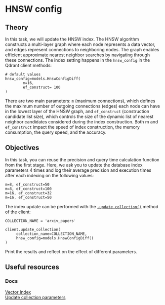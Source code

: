 # HNSW config

## Theory 
In this task, we will update the HNSW index. The HNSW algorithm constructs a multi-layer graph where each node represents a data vector, and edges represent connections to neighboring nodes. The graph enables efficient approximate nearest neighbor searches by navigating through these connections. The index setting happens in the `hnsw_config` in the Qdrant client methods:

```
# default values
hnsw_config=models.HnswConfigDiff(
        m=16,
        ef_construct= 100
)
```

There are two main parameters: `m` (maximum connections), which defines the maximum number of outgoing connections (edges) each node can have in the lowest layer of the HNSW graph, and `ef_construct` (construction candidate list size), which controls the size of the dynamic list of nearest neighbor candidates considered during the index construction. Both m and `ef_construct` impact the speed of index construction, the memory consumption, the query speed, and the accuracy.

## Objectives

In this task, you can reuse the precision and query time calculation function from the first stage. Here, we ask you to update the database index parameters 4 times and log their average precision and execution times after each indexing on the following values:

```
m=8, ef_construct=50
m=8, ef_construct=100
m=16, ef_construct=32
m=16, ef_construct=50
```

The index update can be performed with the [`.update_collection()`](https://api.qdrant.tech/v-1-13-x/api-reference/collections/update-collection) method of the client:

```
COLLECTION_NAME = 'arxiv_papers'

client.update_collection(
     collection_name=COLLECTION_NAME,
     hnsw_config=models.HnswConfigDiff()
)
```

Print the results and reflect on the effect of different parameters.

## Useful resources 

### Docs
[Vector Index](https://qdrant.tech/documentation/concepts/indexing/#vector-index)      
[Update collection parameters](https://qdrant.tech/documentation/concepts/collections/?q=hnsw_con#update-collection-parameters)